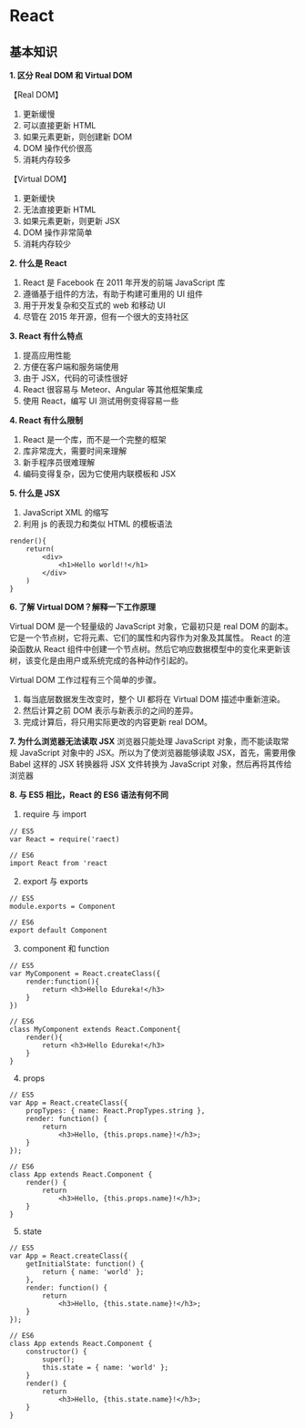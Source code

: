 # React

## 基本知识

**1. 区分 Real DOM 和 Virtual DOM**

【Real DOM】

1. 更新缓慢
2. 可以直接更新 HTML
3. 如果元素更新，则创建新 DOM
4. DOM 操作代价很高
5. 消耗内存较多

【Virtual DOM】

1. 更新缓快
2. 无法直接更新 HTML
3. 如果元素更新，则更新 JSX
4. DOM 操作非常简单
5. 消耗内存较少

**2. 什么是 React**

1. React 是 Facebook 在 2011 年开发的前端 JavaScript 库
2. 遵循基于组件的方法，有助于构建可重用的 UI 组件
3. 用于开发复杂和交互式的 web 和移动 UI
4. 尽管在 2015 年开源，但有一个很大的支持社区

**3. React 有什么特点**

1. 提高应用性能
2. 方便在客户端和服务端使用
3. 由于 JSX，代码的可读性很好
4. React 很容易与 Meteor、Angular 等其他框架集成
5. 使用 React，编写 UI 测试用例变得容易一些

**4. React 有什么限制**

1. React 是一个库，而不是一个完整的框架
2. 库非常庞大，需要时间来理解
3. 新手程序员很难理解
4. 编码变得复杂，因为它使用内联模板和 JSX

**5. 什么是 JSX**

1. JavaScript XML 的缩写
2. 利用 js 的表现力和类似 HTML 的模板语法

```
render(){
	return(
		<div>
			<h1>Hello world!!</h1>
		</div>
	)
}
```

**6. 了解 Virtual DOM？解释一下工作原理**

Virtual DOM 是一个轻量级的 JavaScript 对象，它最初只是 real DOM 的副本。它是一个节点树，它将元素、它们的属性和内容作为对象及其属性。 React 的渲染函数从 React 组件中创建一个节点树。然后它响应数据模型中的变化来更新该树，该变化是由用户或系统完成的各种动作引起的。

Virtual DOM 工作过程有三个简单的步骤。

1. 每当底层数据发生改变时，整个 UI 都将在 Virtual DOM 描述中重新渲染。
2. 然后计算之前 DOM 表示与新表示的之间的差异。
3. 完成计算后，将只用实际更改的内容更新 real DOM。

**7. 为什么浏览器无法读取 JSX**
浏览器只能处理 JavaScript 对象，而不能读取常规 JavaScript 对象中的 JSX。所以为了使浏览器能够读取 JSX，首先，需要用像 Babel 这样的 JSX 转换器将 JSX 文件转换为 JavaScript 对象，然后再将其传给浏览器

**8. 与 ES5 相比，React 的 ES6 语法有何不同**

1. require 与 import

```
// ES5
var React = require('raect)

// ES6
import React from 'react
```

2. export 与 exports

```
// ES5
module.exports = Component

// ES6
export default Component
```

3. component 和 function

```
// ES5
var MyComponent = React.createClass({
	render:function(){
		return <h3>Hello Edureka!</h3>
	}
})

// ES6
class MyComponent extends React.Component{
	render(){
		return <h3>Hello Edureka!</h3>
	}
}
```

4. props

```
// ES5
var App = React.createClass({
    propTypes: { name: React.PropTypes.string },
    render: function() {
        return
			<h3>Hello, {this.props.name}!</h3>;
    }
});

// ES6
class App extends React.Component {
    render() {
        return
			<h3>Hello, {this.props.name}!</h3>;
    }
}
```

5. state

```
// ES5
var App = React.createClass({
    getInitialState: function() {
        return { name: 'world' };
    },
    render: function() {
        return
	        <h3>Hello, {this.state.name}!</h3>;
    }
});

// ES6
class App extends React.Component {
    constructor() {
        super();
        this.state = { name: 'world' };
    }
    render() {
        return
	        <h3>Hello, {this.state.name}!</h3>;
    }
}
```
